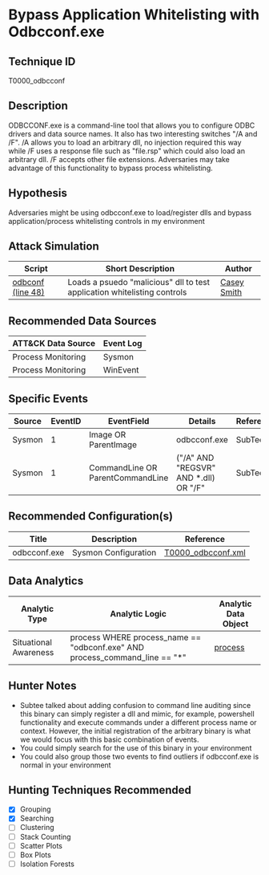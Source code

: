 # Bypass Application Whitelisting with Odbcconf.exe
## Technique ID
T0000_odbcconf


## Description
ODBCCONF.exe is a command-line tool that allows you to configure ODBC drivers and data source names. It also has two interesting switches "/A and /F". /A allows you to load an arbitrary dll, no injection required this way while /F uses a response file such as "file.rsp" which could also load an arbitrary dll. /F accepts other file extensions. Adversaries may take advantage of this functionality to bypass process whitelisting. 

## Hypothesis
Adversaries might be using odbcconf.exe to load/register dlls and bypass application/process whitelisting controls in my environment

## Attack Simulation

| Script  | Short Description | Author | 
|---------|---------|---------|
| [odbconf (line 48)](https://github.com/redcanaryco/atomic-red-team/blob/1a9d60f78aa4ebd2fc45bb976476d9d2fd1fa094/Windows/Payloads/AllTheThings/Program.cs)| Loads a psuedo "malicious" dll to test application whitelisting controls | [Casey Smith](https://github.com/redcanaryco/atomic-red-team/blob/1a9d60f78aa4ebd2fc45bb976476d9d2fd1fa094/Windows/Payloads/AllTheThings/Program.cs) |

## Recommended Data Sources

| ATT&CK Data Source | Event Log |
|---------|---------|
|Process Monitoring| Sysmon |
|Process Monitoring|WinEvent| 

## Specific Events

| Source | EventID | EventField | Details | Reference | 
|--------|---------|-------|---------|-----------| 
| Sysmon | 1 | Image OR ParentImage | odbcconf.exe | SubTee |
| Sysmon | 1 | CommandLine OR ParentCommandLine | ("/A" AND "REGSVR" AND *.dll) OR "/F"| SubTee |

## Recommended Configuration(s)
| Title | Description | Reference|
|---------|---------|---------|
| odbcconf.exe | Sysmon Configuration | [T0000\_odbcconf.xml](https://github.com/Cyb3rWard0g/ThreatHunter-Playbook/blob/master/attack_matrix/windows/sysmon_configs/T0000_odbcconf.xml)


## Data Analytics 

| Analytic Type  | Analytic Logic | Analytic Data Object |
|--------|---------|---------|
| Situational Awareness | process WHERE process\_name == "odbconf.exe" AND process\_command\_line == "*"  | [process](https://github.com/bfuzzy/OSSEM/blob/master/detection_data_model/data_objects/process.md) | 

## Hunter Notes
* Subtee talked about adding confusion to command line auditing since this binary can simply register a dll and mimic, for example, powershell functionality and execute commands under a different process name or context. However, the initial registration of the arbitrary binary is what we would focus with this basic combination of events.
* You could simply search for the use of this binary in your environment
* You could also group those two events to find outliers if odbcconf.exe is normal in your environment


## Hunting Techniques Recommended

- [x] Grouping
- [x] Searching
- [ ] Clustering
- [ ] Stack Counting
- [ ] Scatter Plots
- [ ] Box Plots
- [ ] Isolation Forests
